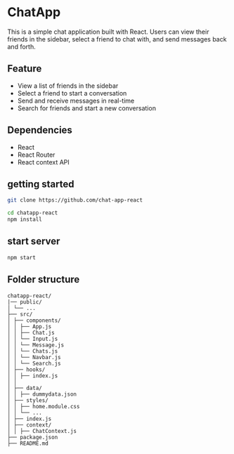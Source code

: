 # ChatApp

This is a simple chat application built with React. Users can view their friends in the sidebar, select a friend to chat with, and send messages back and forth.



## Feature

- View a list of friends in the sidebar
- Select a friend to start a conversation
- Send and receive messages in real-time
- Search for friends and start a new conversation

## Dependencies

- React
- React Router
- React context API


## getting started

```bash
git clone https://github.com/chat-app-react

cd chatapp-react
npm install
```

## start server

```bash
npm start

```



## Folder structure 

```
chatapp-react/
|── public/
│ └── ...
├── src/
│ ├── components/
│ │ ├── App.js
│ │ ├── Chat.js
│ │ └── Input.js
│ │ └── Message.js
│ │ └── Chats.js
│ │ └── Navbar.js
│ │ └── Search.js
│ ├── hooks/
│ │ ├── index.js
│ │ 
│ ├── data/
│ │ ├── dummydata.json
│ ├── styles/
│ │ ├── home.module.css
│ │ └── ...
│ ├── index.js
│ ├── context/
│ │ ├── ChatContext.js
├── package.json
├── README.md

```